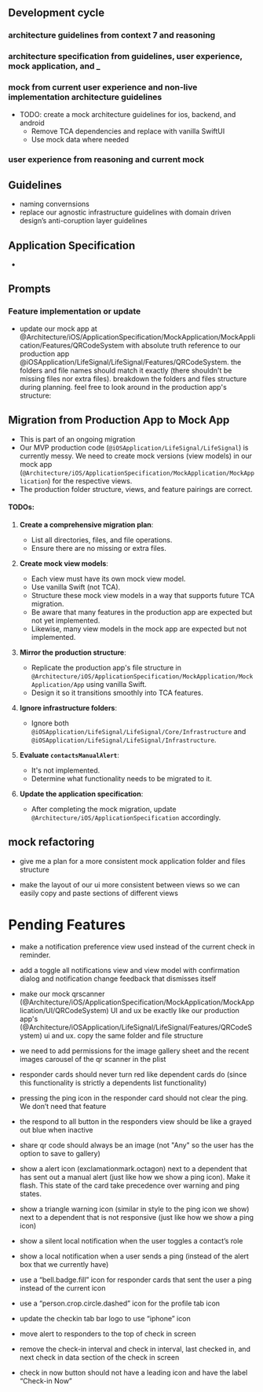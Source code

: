 ## Development cycle

### architecture guidelines from context 7 and reasoning

### architecture specification from guidelines, user experience, mock application, and _

### mock from current user experience and non-live implementation architecture guidelines
- TODO: create a mock architecture guidelines for ios, backend, and android
    - Remove TCA dependencies and replace with vanilla SwiftUI
    - Use mock data where needed

### user experience from reasoning and current mock



## Guidelines
- naming convernsions
- replace our agnostic infrastructure guidelines with domain driven design’s anti-coruption layer guidelines

## Application Specification
- 



## Prompts

### Feature implementation or update
- update our mock app at @Architecture/iOS/ApplicationSpecification/MockApplication/MockApplication/Features/QRCodeSystem with absolute truth reference to our production app @iOSApplication/LifeSignal/LifeSignal/Features/QRCodeSystem. the folders and file names should match it exactly (there shouldn't be missing files nor extra files). breakdown the folders and files structure during planning. feel free to look around in the production app's structure:





## Migration from Production App to Mock App

- This is part of an ongoing migration
- Our MVP production code (`@iOSApplication/LifeSignal/LifeSignal`) is currently messy. We need to create mock versions (view models) in our mock app (`@Architecture/iOS/ApplicationSpecification/MockApplication/MockApplication`) for the respective views.
- The production folder structure, views, and feature pairings are correct.

#### TODOs:

1. **Create a comprehensive migration plan**:
   - List all directories, files, and file operations.
   - Ensure there are no missing or extra files.

2. **Create mock view models**:
   - Each view must have its own mock view model.
   - Use vanilla Swift (not TCA).
   - Structure these mock view models in a way that supports future TCA migration.
   - Be aware that many features in the production app are expected but not yet implemented.
   - Likewise, many view models in the mock app are expected but not implemented.

3. **Mirror the production structure**:
   - Replicate the production app's file structure in `@Architecture/iOS/ApplicationSpecification/MockApplication/MockApplication/App` using vanilla Swift.
   - Design it so it transitions smoothly into TCA features.

4. **Ignore infrastructure folders**:
   - Ignore both `@iOSApplication/LifeSignal/LifeSignal/Core/Infrastructure` and `@iOSApplication/LifeSignal/LifeSignal/Infrastructure`.

5. **Evaluate `contactsManualAlert`**:
   - It's not implemented.
   - Determine what functionality needs to be migrated to it.

6. **Update the application specification**:
   - After completing the mock migration, update `@Architecture/iOS/ApplicationSpecification` accordingly.
   
   
   
   

## mock refactoring
- give me a plan for a more consistent mock application folder and files structure

- make the layout of our ui more consistent between views so we can easily copy and paste sections of different views




# Pending Features
- make a notification preference view used instead of the current check in reminder.
- add a toggle all notifications view and view model with confirmation dialog and notification change feedback that dismisses itself
- make our mock qrscanner (@Architecture/iOS/ApplicationSpecification/MockApplication/MockApplication/UI/QRCodeSystem) UI and ux be exactly like our production app's (@Architecture/iOSApplication/LifeSignal/LifeSignal/Features/QRCodeSystem) ui and ux. copy the same folder and file structure

- we need to add permissions for the image gallery sheet and the recent images carousel of the qr scanner in the plist


- responder cards should never turn red like dependent cards do (since this functionality is strictly a dependents list functionality)
- pressing the ping icon in the responder card should not clear the ping. We don’t need that feature
- the respond to all button in the responders view should be like a grayed out blue when inactive
- share qr code should always be an image (not "Any" so the user has the option to save to gallery)

- show a alert icon (exclamationmark.octagon) next to a dependent that has sent out a manual alert (just like how we show a ping icon). Make it flash. This state of the card take precedence over warning and ping states.
- show a triangle warning icon (similar in style to the ping icon we show) next to a dependent that is not responsive (just like how we show a ping icon)
- show a silent local notification when the user toggles a contact’s role
- show a local notification when a user sends a ping (instead of the alert box that we currently have)
- use a “bell.badge.fill” icon for responder cards that sent the user a ping instead of the current icon
- use a “person.crop.circle.dashed” icon for the profile tab icon
- update the checkin tab bar logo to use “iphone” icon
- move alert to responders to the top of check in screen
- remove the check-in interval and check in interval, last checked in, and next check in data section of the check in screen
- check in now button should not have a leading icon and have the label “Check-in Now”
